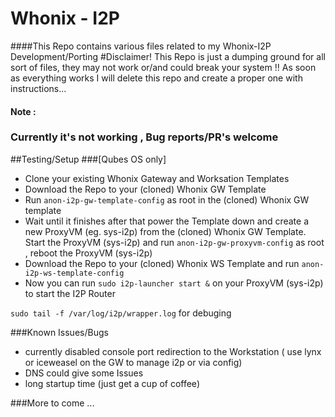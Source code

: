 # Whonix - I2P 
####This Repo contains various files related to my Whonix-I2P Development/Porting
#Disclaimer!
This Repo is just a dumping ground for all sort of files, they may not work or/and could break your system !!
As soon as everything works  I will delete this repo and create a proper one with instructions...
#### Note :
###			Currently it's not working , Bug reports/PR's welcome
##Testing/Setup
###[Qubes OS only]
- Clone your existing Whonix Gateway and Worksation Templates
- Download the Repo to your (cloned) Whonix GW Template
- Run `anon-i2p-gw-template-config` as root in the (cloned) Whonix GW template
- Wait until it finishes after that power the Template down and create a new ProxyVM (eg. sys-i2p) from 
the (cloned) Whonix GW Template.
Start the ProxyVM (sys-i2p) and run `anon-i2p-gw-proxyvm-config` as root , reboot the ProxyVM (sys-i2p)
- Download the Repo to your (cloned) Whonix WS Template and run `anon-i2p-ws-template-config`
- Now you can run `sudo i2p-launcher start &` on your ProxyVM (sys-i2p) to start the I2P Router 


`sudo tail -f /var/log/i2p/wrapper.log` for debuging

###Known Issues/Bugs

- currently disabled console port redirection to the Workstation ( use lynx or iceweasel on the GW to manage i2p or via config)
- DNS could give some Issues
- long startup time (just get a cup of coffee)


###More to come ...
